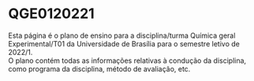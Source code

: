 # QGE0120221
Esta página é o plano de ensino para a disciplina/turma Química geral Experimental/T01
da Universidade de Brasília para o semestre letivo de 2022/1.</br>
O plano contém todas as informações relativas à condução da disciplina,
como programa da disciplina, método de avaliação, etc.
